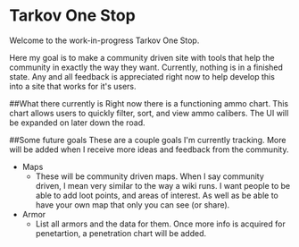 # Tarkov One Stop
Welcome to the work-in-progress Tarkov One Stop.

Here my goal is to make a community driven site with tools that help the community in exactly the way they want. Currently, nothing is in a finished state. Any and all feedback is appreciated right now to help develop this into a site that works for it's users.

##What there currently is
Right now there is a functioning ammo chart. This chart allows users to quickly filter, sort, and view ammo calibers. The UI will be expanded on later down the road.

##Some future goals
These are a couple goals I'm currently tracking. More will be added when I receive more ideas and feedback from the community.
* Maps
    * These will be community driven maps. When I say community driven, I mean very similar to the way a wiki runs. I want people to be able to add loot points, and areas of interest. As well as be able to have your own map that only you can see (or share).
* Armor
    * List all armors and the data for them. Once more info is acquired for penetartion, a penetration chart will be added.
